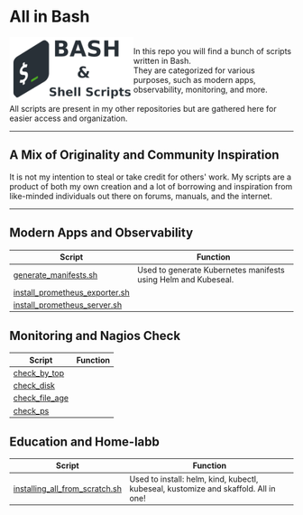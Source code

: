 # All in Bash
<img width="220" alt="All_in_Bash" src="https://github.com/rafaelurrutiasilva/images/blob/main/logos/bash_logo.png" align=left> <br>
In this repo you will find a bunch of scripts written in Bash.<br>
They are categorized for various purposes, such as modern apps, observability, monitoring, and more.<br><br>
All scripts are present in my other repositories but are gathered here for easier access and organization.<br>

---
## A Mix of Originality and Community Inspiration
It is not my intention to steal or take credit for others' work. My scripts are a product of both my own creation and a lot of borrowing and inspiration from like-minded individuals out there on forums, manuals, and the internet.

---
## Modern Apps and Observability
Script | Function
-------|---------
[generate_manifests.sh](https://github.com/rafaelurrutiasilva/Generate_K8s_Manifests_Using_Helm/blob/main/generate_manifests.sh) | Used to generate Kubernetes manifests using Helm and Kubeseal.
[install_prometheus_exporter.sh](https://github.com/rafaelurrutiasilva/Prometheus_on_PhotonOS/blob/main/scripts/install_prometheus_exporter.sh) |
[install_prometheus_server.sh](https://github.com/rafaelurrutiasilva/Prometheus_on_PhotonOS/blob/main/scripts/install_prometheus_server.sh) |


## Monitoring and Nagios Check
Script | Function
-------|---------
[check_by_top](https://github.com/rafaelurrutiasilva/nagios-bash-plugins/blob/main/plugins/check_by_top) |
[check_disk](https://github.com/rafaelurrutiasilva/nagios-bash-plugins/blob/main/plugins/check_disk) |
[check_file_age](https://github.com/rafaelurrutiasilva/nagios-bash-plugins/blob/main/plugins/check_file_age) |
[check_ps](https://github.com/rafaelurrutiasilva/nagios-bash-plugins/blob/main/plugins/check_ps) |


## Education and Home-labb
Script | Function
-------|---------
[installing_all_from_scratch.sh](https://github.com/rafaelurrutiasilva/kubeAcademy-vappliance/blob/main/scripts/installing_all_from_scratch.sh) | Used to install: helm, kind, kubectl, kubeseal, kustomize and skaffold. All in one!
